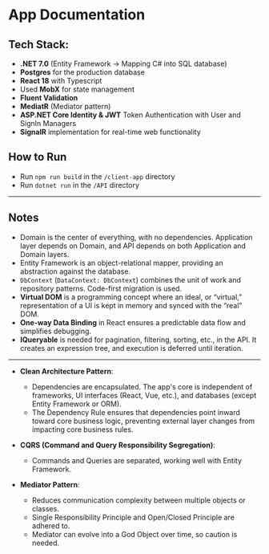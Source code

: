 # App Documentation

## Tech Stack:
- **.NET 7.0** (Entity Framework -> Mapping C# into SQL database)
- **Postgres** for the production database
- **React 18** with Typescript
- Used **MobX** for state management
- **Fluent Validation**
- **MediatR** (Mediator pattern)
- **ASP.NET Core Identity & JWT** Token Authentication with User and SignIn Managers
- **SignalR** implementation for real-time web functionality

## How to Run
- Run `npm run build` in the `/client-app` directory
- Run `dotnet run` in the `/API` directory

---

## Notes

- Domain is the center of everything, with no dependencies. Application layer depends on Domain, and API depends on both Application and Domain layers.
- Entity Framework is an object-relational mapper, providing an abstraction against the database.
- `DbContext` (`DataContext: DbContext`) combines the unit of work and repository patterns. Code-first migration is used.
- **Virtual DOM** is a programming concept where an ideal, or “virtual,” representation of a UI is kept in memory and synced with the “real” DOM.
- **One-way Data Binding** in React ensures a predictable data flow and simplifies debugging.
- **IQueryable<T>** is needed for pagination, filtering, sorting, etc., in the API. It creates an expression tree, and execution is deferred until iteration.

---

- **Clean Architecture Pattern**:
  - Dependencies are encapsulated. The app's core is independent of frameworks, UI interfaces (React, Vue, etc.), and databases (except Entity Framework or ORM).
  - The Dependency Rule ensures that dependencies point inward toward core business logic, preventing external layer changes from impacting core business rules.

- **CQRS (Command and Query Responsibility Segregation)**:
  - Commands and Queries are separated, working well with Entity Framework.

- **Mediator Pattern**:
  - Reduces communication complexity between multiple objects or classes.
  - Single Responsibility Principle and Open/Closed Principle are adhered to.
  - Mediator can evolve into a God Object over time, so caution is needed.

